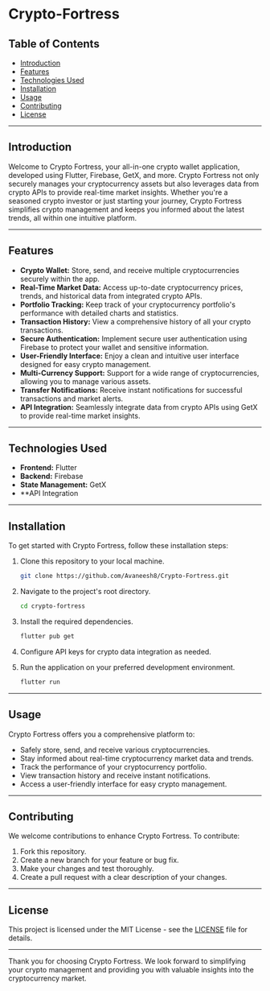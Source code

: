 # Crypto-Fortress

## Table of Contents

- [Introduction](#introduction)
- [Features](#features)
- [Technologies Used](#technologies-used)
- [Installation](#installation)
- [Usage](#usage)
- [Contributing](#contributing)
- [License](#license)

---

## Introduction

Welcome to Crypto Fortress, your all-in-one crypto wallet application, developed using Flutter, Firebase, GetX, and more. Crypto Fortress not only securely manages your cryptocurrency assets but also leverages data from crypto APIs to provide real-time market insights. Whether you're a seasoned crypto investor or just starting your journey, Crypto Fortress simplifies crypto management and keeps you informed about the latest trends, all within one intuitive platform.

---

## Features

- **Crypto Wallet:** Store, send, and receive multiple cryptocurrencies securely within the app.
- **Real-Time Market Data:** Access up-to-date cryptocurrency prices, trends, and historical data from integrated crypto APIs.
- **Portfolio Tracking:** Keep track of your cryptocurrency portfolio's performance with detailed charts and statistics.
- **Transaction History:** View a comprehensive history of all your crypto transactions.
- **Secure Authentication:** Implement secure user authentication using Firebase to protect your wallet and sensitive information.
- **User-Friendly Interface:** Enjoy a clean and intuitive user interface designed for easy crypto management.
- **Multi-Currency Support:** Support for a wide range of cryptocurrencies, allowing you to manage various assets.
- **Transfer Notifications:** Receive instant notifications for successful transactions and market alerts.
- **API Integration:** Seamlessly integrate data from crypto APIs using GetX to provide real-time market insights.

---

## Technologies Used

- **Frontend:** Flutter
- **Backend:** Firebase
- **State Management:** GetX
- **API Integration

---

## Installation

To get started with Crypto Fortress, follow these installation steps:

1. Clone this repository to your local machine.

   ```bash
   git clone https://github.com/Avaneesh8/Crypto-Fortress.git
   ```

2. Navigate to the project's root directory.

   ```bash
   cd crypto-fortress
   ```

3. Install the required dependencies.

   ```bash
   flutter pub get
   ```

4. Configure API keys for crypto data integration as needed.

5. Run the application on your preferred development environment.

   ```bash
   flutter run
   ```

---

## Usage

Crypto Fortress offers you a comprehensive platform to:

- Safely store, send, and receive various cryptocurrencies.
- Stay informed about real-time cryptocurrency market data and trends.
- Track the performance of your cryptocurrency portfolio.
- View transaction history and receive instant notifications.
- Access a user-friendly interface for easy crypto management.

---

## Contributing

We welcome contributions to enhance Crypto Fortress. To contribute:

1. Fork this repository.
2. Create a new branch for your feature or bug fix.
3. Make your changes and test thoroughly.
4. Create a pull request with a clear description of your changes.

---

## License

This project is licensed under the MIT License - see the [LICENSE](LICENSE) file for details.

---

Thank you for choosing Crypto Fortress. We look forward to simplifying your crypto management and providing you with valuable insights into the cryptocurrency market.
